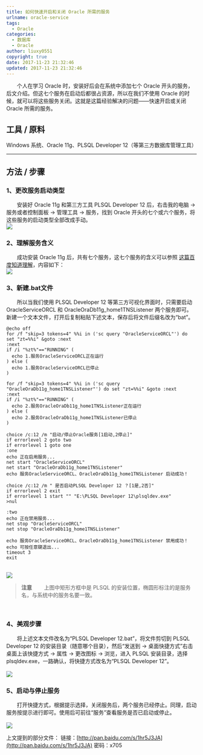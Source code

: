 ```yaml
---
title: 如何快速开启和关闭 Oracle 所需的服务
urlname: oracle-service
tags:
  - Oracle
categories:
  - 数据库
  - Oracle
author: liuxy0551
copyright: true
date: 2017-11-23 21:32:46
updated: 2017-11-23 21:32:46
---
```



　　个人在学习 Oracle 时，安装好后会在系统中添加七个 Oracle 开头的服务，后文介绍。但这七个服务在启动后都很占资源，所以在我们不使用 Oracle 的时候，就可以将这些服务关闭。这就是这篇经验解决的问题——快速开启或关闭 Oracle 所需的服务。
<!--more-->


## 工具 / 原料

Windows 系统、Oracle 11g、PLSQL Developer 12（等第三方数据库管理工具）

___
## 方法 / 步骤

### 1、更改服务启动类型

　　安装好 Oracle 11g 和第三方工具 PLSQL Developer 12 后，右击我的电脑 -> 服务或者控制面板 -> 管理工具 -> 服务，找到 Oracle 开头的七个或六个服务，将这些服务的启动类型全部改成手动。
<br>![](https://images-hosting.liuxianyu.cn/posts/oracle-service/1.png)

### 2、理解服务含义

　　成功安装 Oracle 11g 后，共有七个服务，这七个服务的含义可以参照 [这篇百度知道理解](https://zhidao.baidu.com/question/265616629111117845.html)，内容如下：
<br>![](https://images-hosting.liuxianyu.cn/posts/oracle-service/2.png)<br>

### 3、新建.bat文件

　　所以当我们使用 PLSQL Developer 12 等第三方可视化界面时，只需要启动 OracleServiceORCL 和 OracleOraDb11g_home1TNSListener 两个服务即可。新建一个文本文件，打开后复制粘贴下述文本，保存后将文件后缀名改为“bat”。

```
@echo off
for /f "skip=3 tokens=4" %%i in ('sc query "OracleServiceORCL"') do set "zt=%%i" &goto :next
:next
if /i "%zt%"=="RUNNING" (
  echo 1.服务OracleServiceORCL正在运行
) else (
  echo 1.服务OracleServiceORCL已停止
)

for /f "skip=3 tokens=4" %%i in ('sc query "OracleOraDb11g_home1TNSListener"') do set "zt=%%i" &goto :next
:next
if /i "%zt%"=="RUNNING" (
  echo 2.服务OracleOraDb11g_home1TNSListener正在运行
) else (
  echo 2.服务OracleOraDb11g_home1TNSListener已停止
)

choice /c:12 /m "启动/停止Oracle服务[1启动,2停止]"
if errorlevel 2 goto two
if errorlevel 1 goto one
:one
echo 正在启用服务...
net start "OracleServiceORCL"
net start "OracleOraDb11g_home1TNSListener"
echo 服务OracleServiceORCL、OracleOraDb11g_home1TNSListener 启动成功！

choice /c:12 /m " 是否启动PLSQL Developer 12 ？[1是,2否]"
if errorlevel 2 exit
if errorlevel 1 start "" "E:\PLSQL Developer 12\plsqldev.exe"
>nul

:two
echo 正在禁用服务...
net stop "OracleServiceORCL"
net stop "OracleOraDb11g_home1TNSListener"

echo 服务OracleServiceORCL、OracleOraDb11g_home1TNSListener 禁用成功！
echo 可按任意键退出...
timeout 3
exit
```

<br>![](https://images-hosting.liuxianyu.cn/posts/oracle-service/3.png)<br>

>**注意**
>　　上图中矩形方框中是 PLSQL 的安装位置，椭圆形标注的是服务名，与系统中的服务名要一致。

<br>

### 4、美观步骤

　　将上述文本文件改名为“PLSQL Developer 12.bat”，将文件剪切到 PLSQL Developer 12 的安装目录（随意哪个目录），然后“发送到 -> 桌面快捷方式”右击桌面上该快捷方式 -> 属性 -> 更改图标 -> 浏览，进入 PLSQL 安装目录，选择 plsqldev.exe，一路确认，将快捷方式改名为“PLSQL Developer 12”。
<br>
<br>![](https://images-hosting.liuxianyu.cn/posts/oracle-service/4.png)<br>

### 5、启动与停止服务

　　打开快捷方式，根据提示选择，关闭服务后，两个服务已经停止。同理，启动服务按提示进行即可。使用后可前往“服务”查看服务是否已启动或停止。
<br>
<br>![](https://images-hosting.liuxianyu.cn/posts/oracle-service/5.png)

上文提到的部分文件：
链接：[http://pan.baidu.com/s/1hr5J3JA](http://pan.baidu.com/s/1hr5J3JA) 密码：x705
